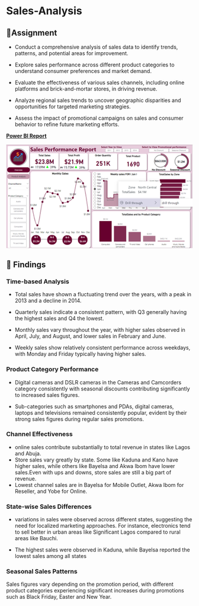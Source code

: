 # Sales-Analysis

## 📑Assignment
- Conduct a comprehensive analysis of sales data to identify trends, patterns, and potential areas for improvement.
- Explore sales performance across different product categories to understand consumer preferences and market demand.

- Evaluate the effectiveness of various sales channels, including online platforms and brick-and-mortar stores, in driving revenue.

- Analyze regional sales trends to uncover geographic disparities and opportunities for targeted marketing strategies.

- Assess the impact of promotional campaigns on sales and consumer behavior to refine future marketing efforts.

[**Power BI  Report**](https://app.powerbi.com/reportEmbed?reportId=a1c0ae61-4b28-4973-9bcc-2e443126df2b&autoAuth=true&ctid=92db908c-acdb-4a08-b97a-fbb156264652)

![imag](https://github.com/Zeba-Kauser/Imges/blob/main/Screenshot%202024-07-23%20094002.png?raw=true)


## 🔎 Findings
  
### Time-based Analysis
- Total sales have shown a fluctuating trend over the years, with a peak in 2013 and a decline in 2014.
  
- Quarterly sales indicate a consistent pattern, with Q3 generally having the highest sales and Q4 the lowest.
  
- Monthly sales vary throughout the year, with higher sales observed in April, July, and August, and lower sales in February and June.
  
- Weekly sales show relatively consistent performance across weekdays, with Monday and Friday typically having higher sales.
  
### Product Category Performance
  
- Digital cameras and DSLR cameras in the Cameras and Camcorders category consistently with seasonal discounts contributing significantly to increased sales figures.
  
- Sub-categories such as smartphones and PDAs, digital cameras, laptops and televisions remained consistently popular, evident by their strong sales figures during regular sales promotions.
  
### Channel Effectiveness
  
- online sales contribute substantially to total revenue in states like Lagos and Abuja.
- Store sales vary greatly by state. Some like Kaduna and Kano have higher sales, while others like Bayelsa and Akwa Ibom have lower sales.Even with ups and downs, store sales are still a big part of revenue.
- Lowest channel sales are in Bayelsa for Mobile Outlet, Akwa Ibom for Reseller, and Yobe for Online.
  
### State-wise Sales Differences
  
- variations in sales were observed across different states, suggesting the need for localized marketing approaches. For instance, electronics tend to sell better in urban areas like Significant Lagos compared to rural areas like Bauchi.
  
- The highest sales were observed in Kaduna, while Bayelsa reported the lowest sales among all states

### Seasonal Sales Patterns
  
Sales figures vary depending on the promotion period, with different product categories experiencing significant increases during promotions such as Black Friday, Easter and New Year.

